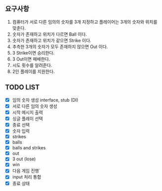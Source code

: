 ## 요구사항
1. 컴퓨터가 서로 다른 임의의 숫자를 3개 지정하고 플레이어는 3개의 숫자와 위치를 맞춘다.
2. 숫자가 존재하고 위치가 다르면 Ball 이다.
3. 숫자가 존재하고 위치가 같으면 Strike 이다. 
4. 추측한 3개의 숫자가 모두 존재하지 않으면 Out 이다.
5. 3 Strike이면 승리한다.
6. 3 Out이면 패배한다.
7. 시도 횟수를 알려준다.
8. 2인 플레이를 지원한다.


## TODO LIST
- [x] 임의 숫자 생성 interface, stub (DI)
- [x] 서로 다른 임의 숫자 생성
- [x] 시작 메시지 출력
- [x] 싱글 플레이 선택
- [x] 종료 선택
- [x] 숫자 입력
- [x] strikes
- [x] balls 
- [x] balls and strikes
- [x] out
- [x] 3 out (lose)
- [x] win
- [x] 다음 게임 진행`
- [x] input 처리 통합
- [x] 종료 상태